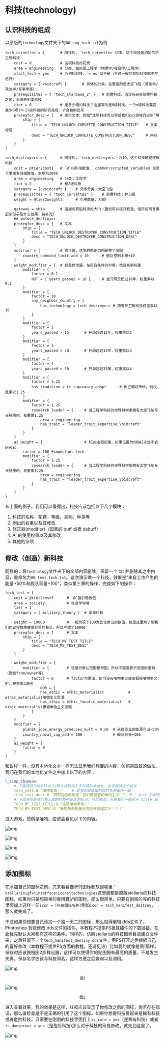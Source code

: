 # 科技(technology)

## 认识科技的组成

以原版的`technology`文件夹下的`00_eng_tech.txt`为例

```pdx
tech_corvettes = {       # 同样的，`tech_corvettes`为ID，这个科技是初始的护卫舰科技
    cost = 0             # 这项科技的花费
    area = engineering   # 分类，指的是工程学（物理学/社会学/工程学）
    start_tech = yes     # 为初始科技，`= no`就不是（不过一般非初始科技都不写这行）
    category = { voidcraft }       # 具体的分类，这里指的是太空飞船（灵能学/政治学/军事学等）
    prerequisites = { "tech_starbase_2" }   # 前置科技，当没有研究前置科技之前，无法刷到本科技
    tier = 0             # 是多少级的科技？这里写的是0级科技。一个n级科技需要最少6项(n-1)级科技的研究完成，才会被刷出来
    prereqfor_desc = {   # 提示文本，例如“这项科技可以带给我们xxx领域的进步”等
        ship = {
            title = "TECH_UNLOCK_CORVETTE_CONSTRUCTION_TITLE"   # 文本标题
            desc = "TECH_UNLOCK_CORVETTE_CONSTRUCTION_DESC"     # 内容
        }
    }
}

tech_destroyers = {      # 同样的，`tech_destroyers` 为ID，这个科技是驱逐舰科技
    cost = @tier2cost1   # `@`指引用数值，`common\scripted_variables`目录下里面有详细数值，本项为2000
    area = engineering   # 分类：工程学
    tier = 2             # 是2级科技
    category = { voidcraft }    # 具体分类：太空飞船
    prerequisites = { "tech_corvettes" }    # 前置科技：护卫舰
    weight = @tier2weight1      # 引用数值，为85

    gateway = ship       # 指通向舰船科技的大门（据说可以提升权重，但目前而言看起来似乎没什么效果，待补充）
    ## unlock destroyer
    prereqfor_desc = {   # 文本
        ship = {
            title = "TECH_UNLOCK_DESTROYER_CONSTRUCTION_TITLE"
            desc = "TECH_UNLOCK_DESTROYER_CONSTRUCTION_DESC"
        }
    }
    modifier = {         # 修正器，这里的修正范围是整个帝国
        country_command_limit_add = 10      # 舰队控制上限+10
    }
    weight_modifier = {  # 权重修改器，在符合条件的时候，改变刷新权重
        modifier = {
            factor = 0.1
            NOT = { years_passed > 10 }     # 当开局没超过10年，权重乘以0.1
        }
        modifier = {
            factor = 10
            any_neighbor_country = {
                has_technology = tech_destroyers # 拥有护卫舰科技权重乘以10
            }
        }
        modifier = {
            factor = 2
            years_passed > 15       # 开局超过15年，权重乘以2
        }
        modifier = {
            factor = 3
            years_passed > 20       # 开局超过15年，权重乘以3
        }
        modifier = {
            factor = 4
            years_passed > 30       # 开局超过15年，权重乘以4
        }
        modifier = {
            factor = 1.25
            has_tradition = tr_supremacy_adopt      # 树立霸权传统，则权重乘以1.25
        }
        modifier = {
            factor = 1.25
            research_leader = {     # 当工程学科研的领导科学家拥有太空飞船专长特质时，权重乘1.25
                area = engineering
                has_trait = "leader_trait_expertise_voidcraft"
            }
        }
    }
    ai_weight = {                   # AI的选取权重，如果设置为0则AI永远不会研究它
        factor = 100 #important tech
        modifier = {
            factor = 1.25
            research_leader = {     # 当工程学科研的领导科学家拥有太空飞船专长特质时，权重乘1.25
                area = engineering
                has_trait = "leader_trait_expertise_voidcraft"
            }
        }
    }
}
```

从上面的例子，我们可以看得出，科技应该包括以下几个模块：

1. 科技的名称，花费，等级，类别，种类等
2. 刷出的权重以及其修改
3. 修正器(modifier)（国家的 buff 或者 debuff）
4. AI 的使用权重以及其修改
5. 其他的杂项

## 修改（创造）新科技

同样的，将`technology`文件夹下的全部内容删除，保留一个 txt 并删除其之中内容，重命名为`00_test_tech.txt`。这次演示做一个科技，效果是“来自工作产生的能量+50%和舰队容量+100”，类似第三章的操作，完成如下的操作：

```pdx
tech_test = {
    cost = @tier2cost3      # `@`指引用数值
    area = society          # 社会学领域
    tier = 1
    category = { military_theory }  # 军事科技

    weight = 10000          # 一般情况下100为比较常见的数值，但是这里为了能我们的议程效果被很容易的看见，所以写成了10000
    prereqfor_desc = {      # 文本
        ship = {
            title = "TECH_MY_TEST_TITLE"
            desc = "TECH_MY_TEST_DESC"
        }
    }

    weight_modifier = {
        modifier = {        # 这里的默认范围是帝国，所以不需要表示范围的语句（例如from/owner等）
            factor = 0      # factor为乘法，即当没有唯物主义或者极端唯物主义时，权重乘以0倍
                NOR = {
                has_ethic = ethic_materialist           # ethic_materialist唯物主义思潮
                has_ethic = ethic_fanatic_materialist   # ethic_materialist极端唯物主义思潮
            }
        }
    }
    modifier = {
        planet_jobs_energy_produces_mult = 0.50  # 来自职业的能源产出+50%
        country_naval_cap_add = 100              # 舰队容量+100
    }
    ai_weight = {
        factor = 0
    }
}
```

和议程一样，没有本地化文本一样无法显示我们想要的内容，仿照第四章的做法，我们在我们的本地化文件之中加上以下的内容：

```yaml
l_simp_chinese:
    # 下面两项为Stellaris默认读取的关于科技的本地化，必须保持这个格式
    tech_test:0 "唯物革命！"    # 这里的键值跟科技的名称保持一致
    tech_test_desc:0 "呵呵哈哈哈蛤蛤！我们是睿智的唯物主义！"  # `_desc`后缀代表这一项配置的是这个科技的说明和描述
    # 下面两项是我们在上面的科技中设定的标识，可以修改，但是我们一般对于`title`和`desc`保持这个格式
    TECH_MY_TEST_TITLE:0 "这是唯物革命！"
    TECH_MY_TEST_DESC:0 "唯物革命能极大的提升我国实力！！！"
```

进入游戏，惯例是唯物，应该会看见以下的内容。

![img](technology.assets/clip_image002.png)

![img](technology.assets/clip_image002-16883666782132.png)

![img](technology.assets/clip_image002-16883666819814.png)

![img](technology.assets/clip_image002-16883666901606.png)

## 添加图标

在添加自己的图标之前，先来看看蠢驴的图标都放到哪里：`Stellaris\gfx\interface\icons\technologies`这里面都是原版stellaris的科技图标，如果你只是想简单的套用蠢驴的图标，那么很简单，只要在刚刚的写的科技里面加上这样一句`icon = [科技图标名称]`例如`icon = tech_manifest_destiny`，那么就完成了。

不过如果你想要自己添加一个独一无二的图标，那么就得编辑.dds文件了。Photoshop 有能修改.dds文件的插件，本教程不提供PS极其插件的下载链接。在此我先默认大家都有这样的条件。同样的，仿照stellaris的科技图标目录建立文件夹，之后只留下一个`tech_manifest_destiny.dds`文件，用PS打开之后根据自己的喜好修改（本教程不提供PS方面的教程，还请见谅）比如我的就像是图1那样，保存时应该按照图2那样设置，这样可以使得你的贴图拥有最高的质量，不易发生失真，保存名字应该与科技同名，这样方便之后查询以及调用。

![img](technology.assets/clip_image002-16883682384281.png)

<p align="center"><small>图1</small></p>

![img](technology.assets/clip_image002-16883682730213.png)

<p align="center"><small>图2</small></p>

进入查看效果，我的效果是这样，红框应该显示了你修改之后的图标，倘若存在错误，那么请检查是不是正确的引用了这个图标。如果你想要科技看起来是稀有科技或者危险科技，只需要在刚刚的科技里面打上`is_rare = yes`（是稀有科技）或者`is_dangerous = yes`（是危险科技)那么对于科技的简易修改，就先到这里了。

![img](technology.assets/clip_image002-16883682872535.png)
